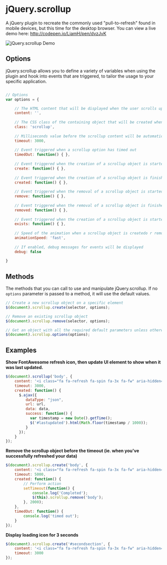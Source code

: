 # jQuery.scrollup
A jQuery plugin to recreate the commonly used "pull-to-refresh" found in mobile devices, but this time for the desktop browser. You can view a live demo here: http://codepen.io/LiamH/pen/dvzJvK

![jQuery.scrollup Demo](http://i.imgur.com/dXxzlQP.gif)

## Options

jQuery.scrollup allows you to define a variety of variables when using the plugin and hook into events that are triggered, to tailor the usage to your specific application.

```javascript

// Options
var options = {

    // The HTML content that will be displayed when the user scrolls up
    content: '',
    
    // The CSS class of the containing object that will be created when the user scrolls up
    class: 'scrollup',
    
    // Milliseconds value before the scrollup content will be automatically removed. If left blank, the scrollup object won't be removed at all
    timeout: 3000,
    
    // Event triggered when a scrollup option has timed out
    timedOut: function() { },
    
    // Event triggered when the creation of a scrollup object is started
    create: function() { },
    
    // Event triggered when the creation of a scrollup object is finished
    created: function() { },
    
    // Event triggered when the removal of a scrollup object is started
    remove: function() { },
    
    // Event triggered when the removal of a scrollup object is finished
    removed: function() { },
    
    // Event triggered when the creation of a scrollup object is started, but the object already exists
    exists: function() { },
    
    // Speed of the animation when a scrollup object is createdo r removed. Valid options are 'slow' or 'fast'
    animationSpeed: 'fast',
    
    // If enabled, debug messages for events will be displayed
    debug: false
    
}
```

## Methods

The methods that you can call to use and manipulate jQuery.scrollup. If no `options` parameter is passed to a method, it will use the default values.

```javascript
// Create a new scrollup object on a specific element
$(document).scrollup.create(selector, options);

// Remove an existing scrollup object
$(document).scrollup.remove(selector, options);

// Get an object with all the required default parameters unless otherwise specified
$(document).scrollup.options(options);
```

## Examples

**Show FontAwesome refresh icon, then update UI element to show when it was last updated.**
```javascript
$(document).scrollup('body', {
    content: '<i class="fa fa-refresh fa-spin fa-3x fa-fw" aria-hidden="true"></i><span class="sr-only">Refreshing...</span>',
    timeout: 3000,
    created: function() {
      $.ajax({
         dataType: "json",
         url: url,
         data: data,
         success: function() {
           var timestamp = new Date().getTime();
           $('#lastupdated').html(Math.floor(timestamp / 1000));
         }
      });
    }
});
```
**Remove the scrollup object before the timeout (ie. when you've successfully refreshed your data)**
```javascript
$(document).scrollup.create('body', {
    content: '<i class="fa fa-refresh fa-spin fa-3x fa-fw" aria-hidden="true"></i><span class="sr-only">Refreshing...</span>',
    timeout: 5000,
    created: function() {
        // Perform action
        setTimeout(function() {
            console.log('Completed');
            $(this).scrollup.remove('body');
        }, 2000);
    },
    timedOut: function() {
        console.log('timed out');
    }
});
```

**Display loading icon for 3 seconds**
```javascript
$(document).scrollup.create('#secondsection', {
    content: '<i class="fa fa-refresh fa-spin fa-3x fa-fw" aria-hidden="true"></i><span class="sr-only">Refreshing...</span>',
    timeout: 3000
});
```
